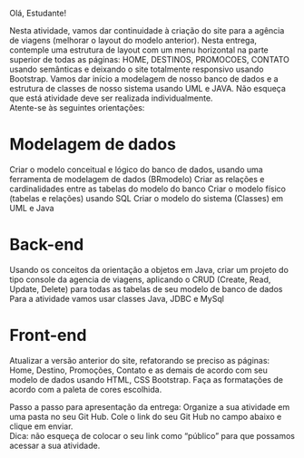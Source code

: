 Olá, Estudante! 

Nesta atividade, vamos dar continuidade à criação do site para a agência de viagens (melhorar o layout do modelo anterior). Nesta entrega, contemple uma estrutura de layout com um menu horizontal na parte superior de todas as páginas: HOME, DESTINOS, PROMOCOES, CONTATO usando <tags> semânticas e deixando o site totalmente responsivo usando Bootstrap. Vamos dar início a modelagem de nosso banco de dados e a estrutura de classes de nosso sistema usando UML e JAVA.  Não esqueça que está atividade deve ser realizada individualmente.  
Atente-se às seguintes orientações: 
 
# Modelagem de dados 
 
Criar o modelo conceitual e lógico do banco de dados, usando uma ferramenta de modelagem de dados (BRmodelo) 
Criar as relações e cardinalidades entre as tabelas do modelo do banco
Criar o modelo físico (tabelas e relações) usando SQL
Criar o modelo do sistema (Classes) em UML e Java 
 
# Back-end 
 
Usando os conceitos da orientação a objetos em Java, criar um projeto do tipo console da agencia de viagens, aplicando o CRUD (Create, Read, Update, Delete) para todas as tabelas de seu modelo de banco de dados 
Para a atividade vamos usar classes Java, JDBC e MySql 
 

# Front-end 

 
Atualizar a versão anterior do site, refatorando se preciso as páginas: Home, Destino, Promoções, Contato e as demais de acordo com seu modelo de dados usando HTML, CSS Bootstrap. 
Faça as formatações de acordo com a paleta de cores escolhida. 
 
 
Passo a passo para apresentação da entrega: 
Organize a sua atividade em uma pasta no seu Git Hub. 
Cole o link do seu Git Hub no campo abaixo e clique em enviar.  
Dica: não esqueça de colocar o seu link como “público” para que possamos acessar a sua atividade. 